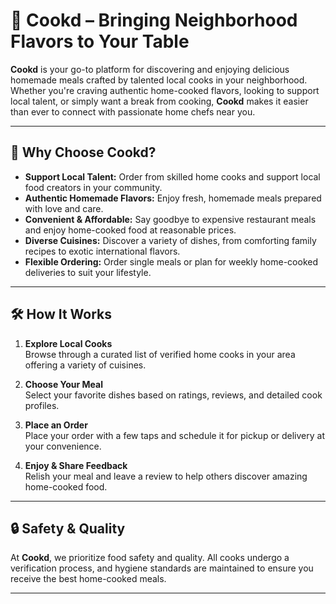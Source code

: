  # 🍳 Cookd – Bringing Neighborhood Flavors to Your Table

**Cookd** is your go-to platform for discovering and enjoying delicious homemade meals crafted by talented local cooks in your neighborhood. Whether you're craving authentic home-cooked flavors, looking to support local talent, or simply want a break from cooking, **Cookd** makes it easier than ever to connect with passionate home chefs near you.

---

## 🌟 Why Choose Cookd?

- **Support Local Talent:** Order from skilled home cooks and support local food creators in your community.
- **Authentic Homemade Flavors:** Enjoy fresh, homemade meals prepared with love and care.
- **Convenient & Affordable:** Say goodbye to expensive restaurant meals and enjoy home-cooked food at reasonable prices.
- **Diverse Cuisines:** Discover a variety of dishes, from comforting family recipes to exotic international flavors.
- **Flexible Ordering:** Order single meals or plan for weekly home-cooked deliveries to suit your lifestyle.

---

## 🛠️ How It Works

1. **Explore Local Cooks**  
   Browse through a curated list of verified home cooks in your area offering a variety of cuisines.

2. **Choose Your Meal**  
   Select your favorite dishes based on ratings, reviews, and detailed cook profiles.

3. **Place an Order**  
   Place your order with a few taps and schedule it for pickup or delivery at your convenience.

4. **Enjoy & Share Feedback**  
   Relish your meal and leave a review to help others discover amazing home-cooked food.

---

## 🔒 Safety & Quality

At **Cookd**, we prioritize food safety and quality. All cooks undergo a verification process, and hygiene standards are maintained to ensure you receive the best home-cooked meals.

---
